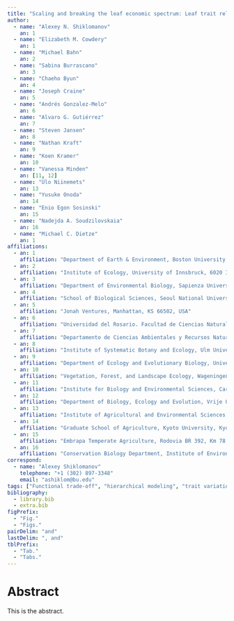 ```yaml
---
title: "Scaling and breaking the leaf economic spectrum: Leaf trait relationships diverge across plant functional types"
author: 
  - name: "Alexey N. Shiklomanov"
    an: 1
  - name: "Elizabeth M. Cowdery"
    an: 1
  - name: "Michael Bahn"
    an: 2
  - name: "Sabina Burrascano"
    an: 3
  - name: "Chaeho Byun"
    an: 4
  - name: "Joseph Craine"
    an: 5
  - name: "Andrés Gonzalez-Melo"
    an: 6
  - name: "Alvaro G. Gutiérrez"
    an: 7
  - name: "Steven Jansen"
    an: 8
  - name: "Nathan Kraft"
    an: 9
  - name: "Koen Kramer"
    an: 10
  - name: "Vanessa Minden"
    an: [11, 12]
  - name: "Ülo Niinemets"
    an: 13
  - name: "Yusuke Onoda"
    an: 14
  - name: "Enio Egon Sosinski"
    an: 15
  - name: "Nadejda A. Soudzilovskaia"
    an: 16
  - name: "Michael C. Dietze"
    an: 1
affiliations:
  - an: 1
    affiliation: "Department of Earth & Environment, Boston University, Boston, MA 02215, USA"
  - an: 2
    affiliation: "Institute of Ecology, University of Innsbruck, 6020 Innsbruck, Austria"
  - an: 3
    affiliation: "Department of Environmental Biology, Sapienza University of Rome, Piazzale Aldo Moro 5, 00185, Rome, Italy"
  - an: 4
    affiliation: "School of Biological Sciences, Seoul National University, Gwanak-ro 1, 08826, Seoul, Seoul, South Korea"
  - an: 5
    affiliation: "Jonah Ventures, Manhattan, KS 66502, USA"
  - an: 6
    affiliation: "Universidad del Rosario. Facultad de Ciencias Naturales y Matemáticas. Carrera 26 #63B-48. Bogotá, Colombia"
  - an: 7
    affiliation: "Departamento de Ciencias Ambientales y Recursos Naturales, Facultad de Ciencias Agronomicas, Universidad de Chile, Av. Santa Rosa 11315, La Pintana 8820808, Santiago, Chile"
  - an: 8
    affiliation: "Institute of Systematic Botany and Ecology, Ulm University, Ulm, Germany"
  - an: 9
    affiliation: "Department of Ecology and Evolutionary Biology, University of California Los Angeles, Los Angeles, CA 90095, USA"
  - an: 10
    affiliation: "Vegetation, Forest, and Landscape Ecology, Wageningen Environmental Research and Wageningen University, Wageningen, Gelderland, The Netherlands"
  - an: 11
    affiliation: "Institute for Biology and Environmental Sciences, Carl von Ossietzky-University of Oldenburg, Carl von Ossietzky Str. 9-11, 26129 Oldenburg, Germany"
  - an: 12
    affiliation: "Department of Biology, Ecology and Evolution, Vrije Universiteit Brussel, Pleinlaan 2, 1050 Brussels"
  - an: 13
    affiliation: "Institute of Agricultural and Environmental Sciences, Estonian University of Life Sciences, Kreutzwaldi 1, 51014 Tartu, Estonia"
  - an: 14
    affiliation: "Graduate School of Agriculture, Kyoto University, Kyoto, 606-8502, Japan"
  - an: 15
    affiliation: "Embrapa Temperate Agriculture, Rodovia BR 392, Km 78, CEP 96010-971 Pelotas, RS, Brazil"
  - an: 16
    affiliation: "Conservation Biology Department, Institute of Environmental Sciences, Leiden University, Leiden, The Netherlands"
correspond:
  - name: "Alexey Shiklomanov"
    telephone: "+1 (302) 897-3348"
    email: "ashiklom@bu.edu"
tags: ["Functional trade-off", "hierarchical modeling", "trait variation", "ecological modeling", "leaf morphology", "leaf biochemistry"]
bibliography:
  - library.bib
  - extra.bib
figPrefix:
  - "Fig."
  - "Figs."
pairDelim: "and"
lastDelim: ", and"
tblPrefix:
  - "Tab."
  - "Tabs."
---
```


# Abstract

This is the abstract.

